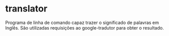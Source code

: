 translator
==========

Programa de linha de comando capaz trazer o significado de palavras em Inglês. São utilizadas requisições ao google-tradutor para obter o resultado.